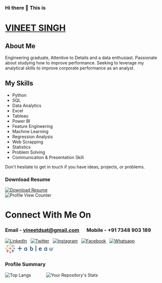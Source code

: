 ### Hi there 👋 This is

# [VINEET SINGH](https://vineetdsat.github.io/portfolio/)

## About Me
Engineering graduate, Attentive to Details and a data enthusiast. Passionate about studying how to improve performance. Seeking to leverage my analytical skills to improve corporate performance as an analyst.


## My Skills
<ul>
  <li>Python</li>                                      
	<li>SQL</li>
	<li> Data Analytics</li>
	<li> Excel</li>
	<li>Tableau</li>
	<li> Power BI</li>
	<li> Feature Engineering </li>
	<li>Machine Learning</li>
	<li>Regression Analysis</li>
	<li> Web Scrapping</li>
	<li>Statistics</li>
  <li>Problem Solving</li>
  <li>Communication & Presentation Skill</li>
</ul>





Don't hesitate to get in touch if you have ideas, projects, or problems.


### Download Resume

[![Download Resume](https://img.icons8.com/fluency/48/000000/pdf-2.png)](https://github.com/vineetdsat/vineetdsat/raw/main/Resume.pdf)
<br>
![Profile View Counter](https://komarev.com/ghpvc/?username=vineetdsat)



# Connect With Me On 
### Email - vineetdsat@gmail.com &emsp; Mobile - +91 7348 903 189
[![LinkedIn](https://img.shields.io/badge/LinkedIn-0077B5?style=for-the-badge&logo=linkedin&logoColor=white)](https://www.linkedin.com/in/vineet-singh-2610)
&nbsp;
[![Twitter](https://img.shields.io/badge/Twitter-1DA1F2?style=for-the-badge&logo=twitter&logoColor=white)](https://twitter.com/VineetSingh2610/)
&nbsp;
[![Instagram](https://img.shields.io/badge/Instagram-E4405F?style=for-the-badge&logo=instagram&logoColor=white)](https://www.instagram.com/_vineet__singh_/)
&nbsp;
[![Facebook](https://img.shields.io/badge/Facebook-1877F2?style=for-the-badge&logo=facebook&logoColor=white)](https://www.facebook.com/vineet.singh.uchiha/)
&nbsp;
[![Whatsapp](https://img.shields.io/badge/WhatsApp-25D366?style=for-the-badge&logo=whatsapp&logoColor=white)](https://wa.me/917348903189)
&nbsp;
[![Tableau Public Profile](https://github.com/vineetdsat/vineetdsat/blob/main/icons/320px-Tableau_Logo%20(1).png)](https://public.tableau.com/app/profile/vineet.singh3192)

### Profile Summary
![Top Langs](https://github-readme-stats.vercel.app/api/top-langs/?username=vineetdsat&layout=compact) &emsp;&emsp;&emsp;
![Your Repository's Stats](https://github-readme-stats.vercel.app/api?username=vineetdsat&show_icons=true)


